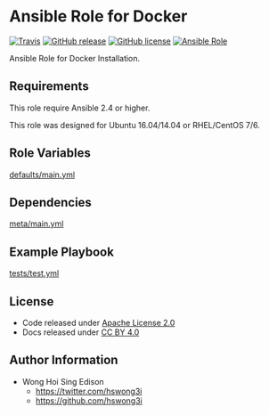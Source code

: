 Ansible Role for Docker
=======================

[![Travis](https://img.shields.io/travis/alvistack/ansible-role-docker.svg)](https://travis-ci.org/alvistack/ansible-role-docker)
[![GitHub release](https://img.shields.io/github/release/alvistack/ansible-role-docker.svg)](https://github.com/alvistack/ansible-role-docker)
[![GitHub license](https://img.shields.io/github/license/alvistack/ansible-role-docker.svg)](https://github.com/alvistack/ansible-role-docker/blob/master/LICENSE)
[![Ansible Role](https://img.shields.io/badge/galaxy-alvistack.docker-blue.svg)](https://galaxy.ansible.com/alvistack/docker)

Ansible Role for Docker Installation.

Requirements
------------

This role require Ansible 2.4 or higher.

This role was designed for Ubuntu 16.04/14.04 or RHEL/CentOS 7/6.

Role Variables
--------------

[defaults/main.yml](defaults/main.yml)

Dependencies
------------

[meta/main.yml](meta/main.yml)

Example Playbook
----------------

[tests/test.yml](tests/test.yml)

License
-------

-   Code released under [Apache License 2.0](LICENSE)
-   Docs released under [CC BY 4.0](http://creativecommons.org/licenses/by/4.0/)

Author Information
------------------

-   Wong Hoi Sing Edison
    -   <https://twitter.com/hswong3i>
    -   <https://github.com/hswong3i>

